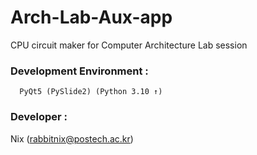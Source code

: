 # Arch-Lab-Aux-app
CPU circuit maker for Computer Architecture Lab session


### Development Environment :
```
  PyQt5 (PySlide2) (Python 3.10 ↑)
```

### Developer :
Nix (rabbitnix@postech.ac.kr)
